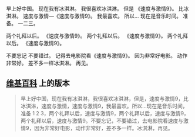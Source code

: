 早上好中国。
现在我有冰淇淋。
我很喜欢冰淇淋。
但是 《速度与激情9》。
比冰淇淋。
速度与激情—《速度与激情9》。
我最喜欢。
所以... 现在是音乐时间。
准备。
一二三。

两个礼拜以后。
《速度与激情9》。
两个礼拜以后。
《速度与激情9》。
两个礼拜以后。
《速度与激情9》。


不要忘记 不要错过。
记得去电影院看《速度与激情9》。
因为非常好电影。
动作非常好。
差不多一样冰淇淋。
再见。




## [维基百科](https://zh.wikipedia.org/wiki/%E6%97%A9%E4%B8%8A%E5%A5%BD%E4%B8%AD%E5%9B%BD%EF%BC%8C%E7%8E%B0%E5%9C%A8%E6%88%91%E6%9C%89%E5%86%B0%E6%B7%87%E6%B7%8B) 上的版本

>早上好中国，现在我有冰淇淋，我很喜欢冰淇淋，但是，速度与激情9，比冰淇淋，速度与激情，速度与激情9，我最喜欢。所以…现在是音乐时间，准备 1 2 3，两个礼拜以后，速度与激情9，两个礼拜以后，速度与激情9，两个礼拜以后，速度与激情9。不要忘记，不要错过，去电影院看速度与激情9，因为非常好电影，动作非常好，差不多一样。冰淇淋，再见。
